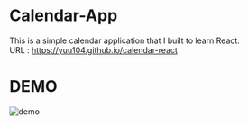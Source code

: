 # Calendar-App
This is a simple calendar application that I built to learn React.  
URL : https://yuu104.github.io/calendar-react

# DEMO
![demo](https://user-images.githubusercontent.com/65438064/130202195-d7f06f13-9020-4d18-87b7-0e2a47c771a5.gif)
